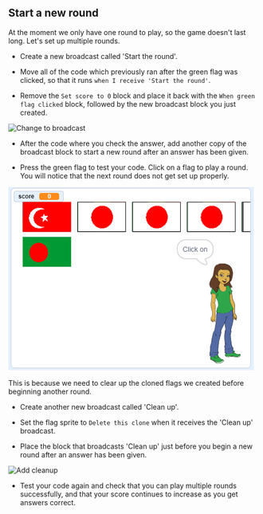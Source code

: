 ## Start a new round

At the moment we only have one round to play, so the game doesn't last long. Let's set up multiple rounds.

+ Create a new broadcast called 'Start the round'.

+ Move all of the code which previously ran after the green flag was clicked, so that it runs `when I receive 'Start the round'`.

+ Remove the `Set score to 0` block and place it back with the `When green flag clicked` block, followed by the new broadcast block you just created.

![Change to broadcast](images/change-to-broadcast.png)

+ After the code where you check the answer, add another copy of the broadcast block to start a new round after an answer has been given.

+ Press the green flag to test your code. Click on a flag to play a round. You will notice that the next round does not get set up properly.

![Next round does not work](images/next-round-does-not-work.png)

This is because we need to clear up the cloned flags we created before beginning another round.

+ Create another new broadcast called 'Clean up'.

+ Set the flag sprite to `Delete this clone` when it receives the 'Clean up' broadcast.

+ Place the block that broadcasts 'Clean up' just before you begin a new round after an answer has been given.

![Add cleanup](images/add-cleanup.png)

+ Test your code again and check that you can play multiple rounds successfully, and that your score continues to increase as you get answers correct.
